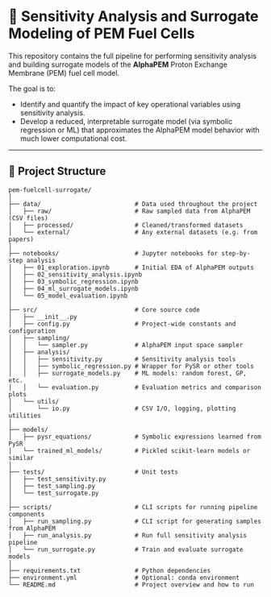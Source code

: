 # 🔬 Sensitivity Analysis and Surrogate Modeling of PEM Fuel Cells

This repository contains the full pipeline for performing sensitivity analysis and building surrogate models of the **AlphaPEM** Proton Exchange Membrane (PEM) fuel cell model.

The goal is to:
- Identify and quantify the impact of key operational variables using sensitivity analysis.
- Develop a reduced, interpretable surrogate model (via symbolic regression or ML) that approximates the AlphaPEM model behavior with much lower computational cost.

---

## 📁 Project Structure

```text
pem-fuelcell-surrogate/
│
├── data/                          # Data used throughout the project
│   ├── raw/                       # Raw sampled data from AlphaPEM (CSV files)
│   ├── processed/                 # Cleaned/transformed datasets
│   └── external/                  # Any external datasets (e.g. from papers)
│
├── notebooks/                     # Jupyter notebooks for step-by-step analysis
│   ├── 01_exploration.ipynb       # Initial EDA of AlphaPEM outputs
│   ├── 02_sensitivity_analysis.ipynb
│   ├── 03_symbolic_regression.ipynb
│   ├── 04_ml_surrogate_models.ipynb
│   └── 05_model_evaluation.ipynb
│
├── src/                           # Core source code
│   ├── __init__.py
│   ├── config.py                  # Project-wide constants and configuration
│   ├── sampling/
│   │   └── sampler.py             # AlphaPEM input space sampler
│   ├── analysis/
│   │   ├── sensitivity.py         # Sensitivity analysis tools
│   │   ├── symbolic_regression.py # Wrapper for PySR or other tools
│   │   ├── surrogate_models.py    # ML models: random forest, GP, etc.
│   │   └── evaluation.py          # Evaluation metrics and comparison plots
│   └── utils/
│       └── io.py                  # CSV I/O, logging, plotting utilities
│
├── models/
│   ├── pysr_equations/            # Symbolic expressions learned from PySR
│   └── trained_ml_models/         # Pickled scikit-learn models or similar
│
├── tests/                         # Unit tests
│   ├── test_sensitivity.py
│   ├── test_sampling.py
│   └── test_surrogate.py
│
├── scripts/                       # CLI scripts for running pipeline components
│   ├── run_sampling.py            # CLI script for generating samples from AlphaPEM
│   ├── run_analysis.py            # Run full sensitivity analysis pipeline
│   └── run_surrogate.py           # Train and evaluate surrogate models
│
├── requirements.txt               # Python dependencies
├── environment.yml                # Optional: conda environment
└── README.md                      # Project overview and how to run